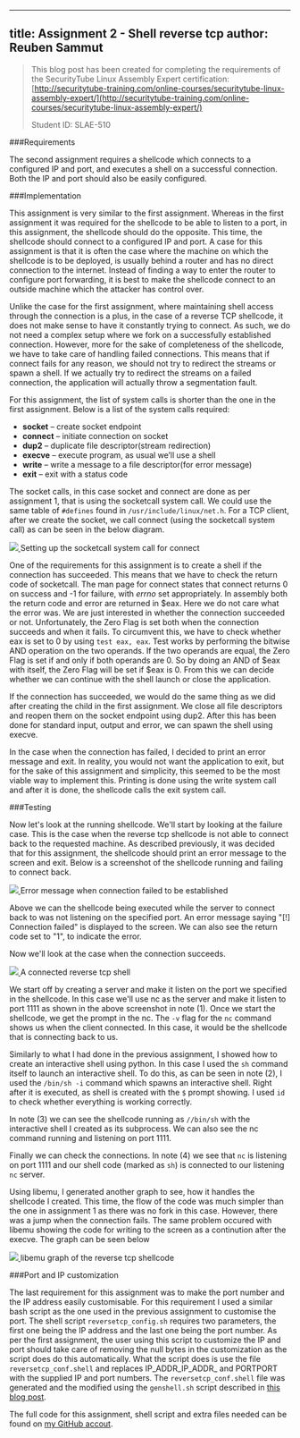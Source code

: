 -----
title: Assignment 2 - Shell reverse tcp
author: Reuben Sammut
-----

> This blog post has been created for completing the requirements of the SecurityTube Linux Assembly Expert certification: [http://securitytube-training.com/online-courses/securitytube-linux-assembly-expert/](http://securitytube-training.com/online-courses/securitytube-linux-assembly-expert/)
>
> Student ID: SLAE-510

###Requirements

The second assignment requires a shellcode which connects to a configured IP and port, and executes a shell on a successful connection. Both the IP and port should also be easily configured.

###Implementation

This assignment is very similar to the first assignment. Whereas in the first assignment it was required for the shellcode to be able to listen to a port, in this assignment, the shellcode should do the opposite. This time, the shellcode should connect to a configured IP and port. A case for this assignment is that it is often the case where the machine on which the shellcode is to be deployed, is usually behind a router and has no direct connection to the internet. Instead of finding a way to enter the router to configure port forwarding, it is best to make the shellcode connect to an outside machine which the attacker has control over.

Unlike the case for the first assignment, where maintaining shell access through the connection is a plus, in the case of a reverse TCP shellcode, it does not make sense to have it constantly trying to connect. As such, we do not need a complex setup where we fork on a successfully established connection. However, more for the sake of completeness of the shellcode, we have to take care of handling failed connections. This means that if connect fails for any reason, we should not try to redirect the streams or spawn a shell. If we actually try to redirect the streams on a failed connection, the application will actually throw a segmentation fault.

For this assignment, the list of system calls is shorter than the one in the first assignment. Below is a list of the system calls required:

- **socket** – create socket endpoint
- **connect** – initiate connection on socket
- **dup2** – duplicate file descriptor(stream redirection)
- **execve** – execute program, as usual we’ll use a shell
- **write** – write a message to a file descriptor(for error message)
- **exit** – exit with a status code

The socket calls, in this case socket and connect are done as per assignment 1, that is using the socketcall system call. We could use the same table of `#defines` found in `/usr/include/linux/net.h`. For a TCP client, after we create the socket, we call connect (using the socketcall system call) as can be seen in the below diagram.

<div class="figure">
<a href="/images/slae_02-01_connect_socketcall.png">
<img src="/images/slae_02-01_connect_socketcall.png" />
</a>
Setting up the socketcall system call for connect
</div>

One of the requirements for this assignment is to create a shell if the connection has succeeded. This means that we have to check the return code of socketcall. The man page for connect states that connect returns 0 on success and -1 for failure, with _errno_ set appropriately. In assembly both the return code and error are returned in $eax. Here we do not care what the error was. We are just interested in whether the connection succeeded or not. Unfortunately, the Zero Flag is set both when the connection succeeds and when it fails. To circumvent this, we have to check whether eax is set to 0 by using `test eax, eax`. Test works by performing the bitwise AND operation on the two operands. If the two operands are equal, the Zero Flag is set if and only if both operands are 0. So by doing an AND of $eax with itself, the Zero Flag will be set if $eax is 0. From this we can decide whether we can continue with the shell launch or close the application.

If the connection has succeeded, we would do the same thing as we did after creating the child in the first assignment. We close all file descriptors and reopen them on the socket endpoint using dup2. After this has been done for standard input, output and error, we can spawn the shell using execve.

In the case when the connection has failed, I decided to print an error message and exit. In reality, you would not want the application to exit, but for the sake of this assignment and simplicity, this seemed to be the most viable way to implement this. Printing is done using the write system call and after it is done, the shellcode calls the exit system call.

###Testing

Now let's look at the running shellcode. We'll start by looking at the failure case. This is the case when the reverse tcp shellcode is not able to connect back to the requested machine. As described previously, it was decided that for this assignment, the shellcode should print an error message to the screen and exit. Below is a screenshot of the shellcode running and failing to connect back.

<div class="figure">
<a href="/images/slae_02-02_connect_failed.png">
<img src="/images/slae_02-02_connect_failed.png" />
</a>
Error message when connection failed to be established
</div>

Above we can the shellcode being executed while the server to connect back to was not listening on the specified port. An error message saying "[!] Connection failed" is displayed to the screen. We can also see the return code set to "1", to indicate the error. 

Now we'll look at the case when the connection succeeds.

<div class="figure">
<a href="/images/slae_02-03_run_shellcode.png">
<img src="/images/slae_02-03_run_shellcode.png" />
</a>
A connected reverse tcp shell
</div>

We start off by creating a server and make it listen on the port we specified in the shellcode. In this case we'll use nc as the server and make it listen to port 1111 as shown in the above screenshot in note (1). Once we start the shellcode, we get the prompt in the nc. The `-v` flag for the `nc` command shows us when the client connected. In this case, it would be the shellcode that is connecting back to us. 

Similarly to what I had done in the previous assignment, I showed how to create an interactive shell using python. In this case I used the `sh` command itself to launch an interactive shell. To do this, as can be seen in note (2), I used the `/bin/sh -i` command which spawns an interactive shell. Right after it is executed, as shell is created with the `$` prompt showing. I used `id` to check whether everything is working correctly.

In note (3) we can see the shellcode running as `//bin/sh` with the interactive shell I created as its subprocess. We can also see the nc command running and listening on port 1111.

Finally we can check the connections. In note (4) we see that `nc` is listening on port 1111 and our shell code (marked as `sh`) is connected to our listening `nc` server. 

Using libemu, I generated another graph to see, how it handles the shellcode I created. This time, the flow of the code was much simpler than the one in assignment 1 as there was no fork in this case. However, there was a jump when the connection fails. The same problem occured with libemu showing the code for writing to the screen as a continution after the execve. The graph can be seen below 

<div class="figure">
<a href="//github.com/reubensammut/SLAE32/raw/master/Assignments/02%20-%20Shell%20Reverse%20Tcp/reversetcp.png">
<img src="//github.com/reubensammut/SLAE32/raw/master/Assignments/02%20-%20Shell%20Reverse%20Tcp/reversetcp.png">
</a>
libemu graph of the reverse tcp shellcode
</div>

###Port and IP customization

The last requirement for this assignment was to make the port number and the IP address easily customisable. For this requirement I used a similar bash script as the one used in the previous assignment to customise the port. The shell script `reversetcp_config.sh` requires two parameters, the first one being the IP address and the last one being the port number. As per the first assignment, the user using this script to customize the IP and port should take care of removing the null bytes in the customization as the script does do this automatically. What the script does is use the file `reversetcp_conf.shell` and replaces IP\_ADDR\_IP\_ADDR\_ and PORTPORT with the supplied IP and port numbers. The `reversetcp_conf.shell` file was generated and the modified using the `genshell.sh` script described in [this blog post](/slae/2015-11-26-slae_util_scripts.html).

The full code for this assignment, shell script and extra files needed can be found on [my GitHub accout](//github.com/reubensammut/SLAE32/tree/master/Assignments/02%20-%20Shell%20Reverse%20Tcp).

